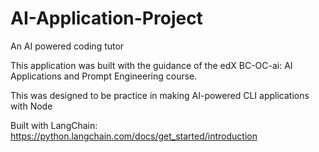 # AI-Application-Project

An AI powered coding tutor

This application was built with the guidance of the edX BC-OC-ai: AI Applications and Prompt Engineering course.

This was designed to be practice in making AI-powered CLI applications with Node

Built with LangChain: https://python.langchain.com/docs/get_started/introduction
